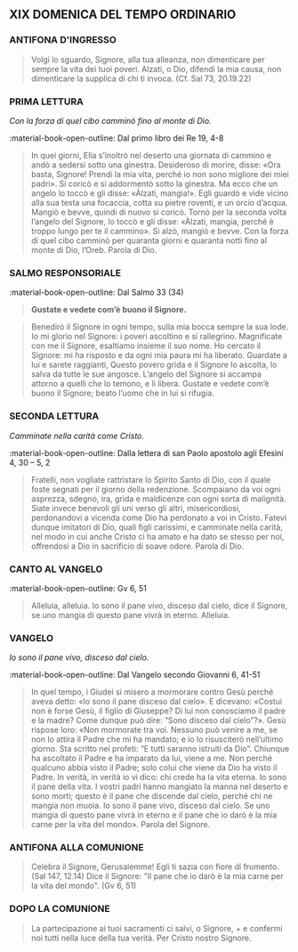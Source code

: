 ## XIX DOMENICA DEL TEMPO ORDINARIO
> 
### ANTIFONA D'INGRESSO
> Volgi lo sguardo, Signore, alla tua alleanza, non dimenticare per sempre la vita dei tuoi poveri. Alzati, o Dio, difendi la mia causa, non dimenticare la supplica di chi ti invoca. (Cf. Sal 73, 20.19.22)
> 
### PRIMA LETTURA
*Con la forza di quel cibo camminò fino al monte di Dio.*

:material-book-open-outline: Dal primo libro dei Re
19, 4-8

> In quei giorni, Elìa s’inoltrò nel deserto una giornata di cammino e andò a sedersi sotto una ginestra. Desideroso di morire, disse: «Ora basta, Signore! Prendi la mia vita, perché io non sono migliore dei miei padri». Si coricò e si addormentò sotto la ginestra. Ma ecco che un angelo lo toccò e gli disse: «Àlzati, mangia!». Egli guardò e vide vicino alla sua testa una focaccia, cotta su pietre roventi, e un orcio d’acqua. Mangiò e bevve, quindi di nuovo si coricò. Tornò per la seconda volta l’angelo del Signore, lo toccò e gli disse: «Àlzati, mangia, perché è troppo lungo per te il cammino». Si alzò, mangiò e bevve. Con la forza di quel cibo camminò per quaranta giorni e quaranta notti fino al monte di Dio, l’Oreb. Parola di Dio.
> 
### SALMO RESPONSORIALE
:material-book-open-outline: Dal Salmo 33 (34)

>**Gustate e vedete com’è buono il Signore.**

> Benedirò il Signore in ogni tempo,
> sulla mia bocca sempre la sua lode.
> Io mi glorio nel Signore:
> i poveri ascoltino e si rallegrino.
> Magnificate con me il Signore,
> esaltiamo insieme il suo nome.
> Ho cercato il Signore: mi ha risposto
> e da ogni mia paura mi ha liberato.
> Guardate a lui e sarete raggianti,
> Questo povero grida e il Signore lo ascolta,
> lo salva da tutte le sue angosce.
> L’angelo del Signore si accampa
> attorno a quelli che lo temono, e li libera.
> Gustate e vedete com’è buono il Signore;
> beato l’uomo che in lui si rifugia.
> 
### SECONDA LETTURA
*Camminate nella carità come Cristo.*

:material-book-open-outline: Dalla lettera di san Paolo apostolo agli Efesìni
4, 30 – 5, 2

> Fratelli, non vogliate rattristare lo Spirito Santo di Dio, con il quale foste segnati per il giorno della redenzione. Scompaiano da voi ogni asprezza, sdegno, ira, grida e maldicenze con ogni sorta di malignità. Siate invece benevoli gli uni verso gli altri, misericordiosi, perdonandovi a vicenda come Dio ha perdonato a voi in Cristo. Fatevi dunque imitatori di Dio, quali figli carissimi, e camminate nella carità, nel modo in cui anche Cristo ci ha amato e ha dato se stesso per noi, offrendosi a Dio in sacrificio di soave odore. Parola di Dio.
> 
### CANTO AL VANGELO
:material-book-open-outline: Gv 6, 51

> Alleluia, alleluia.
> Io sono il pane vivo, disceso dal cielo, dice il Signore,
> se uno mangia di questo pane vivrà in eterno.
> Alleluia.
> 
### VANGELO
*Io sono il pane vivo, disceso dal cielo.*

:material-book-open-outline: Dal Vangelo secondo Giovanni
6, 41-51

> In quel tempo, i Giudei si misero a mormorare contro Gesù perché aveva detto: «Io sono il pane disceso dal cielo». E dicevano: «Costui non è forse Gesù, il figlio di Giuseppe? Di lui non conosciamo il padre e la madre? Come dunque può dire: “Sono disceso dal cielo”?». Gesù rispose loro: «Non mormorate tra voi. Nessuno può venire a me, se non lo attira il Padre che mi ha mandato; e io lo risusciterò nell’ultimo giorno. Sta scritto nei profeti: “E tutti saranno istruiti da Dio”. Chiunque ha ascoltato il Padre e ha imparato da lui, viene a me. Non perché qualcuno abbia visto il Padre; solo colui che viene da Dio ha visto il Padre. In verità, in verità io vi dico: chi crede ha la vita eterna. Io sono il pane della vita. I vostri padri hanno mangiato la manna nel deserto e sono morti; questo è il pane che discende dal cielo, perché chi ne mangia non muoia. Io sono il pane vivo, disceso dal cielo. Se uno mangia di questo pane vivrà in eterno e il pane che io darò è la mia carne per la vita del mondo». Parola del Signore.
> 
### ANTIFONA ALLA COMUNIONE
> Celebra il Signore, Gerusalemme!  Egli ti sazia con fiore di frumento. (Sal 147, 12.14)
> Dice il Signore:  "Il pane che io darò  è la mia carne per la vita del mondo". (Gv 6, 51)
> 
### DOPO LA COMUNIONE
> La partecipazione ai tuoi sacramenti ci salvi, o Signore, + e confermi noi tutti nella luce della tua verità. Per Cristo nostro Signore.